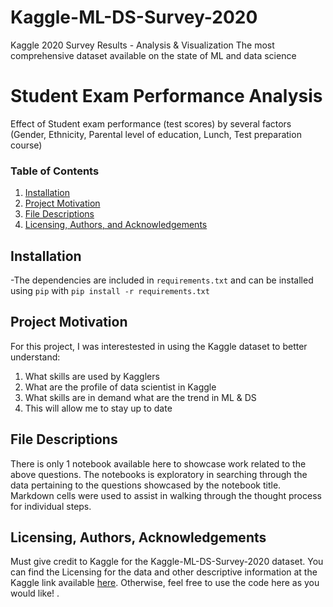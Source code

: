 # Kaggle-ML-DS-Survey-2020
Kaggle 2020 Survey Results - Analysis & Visualization
The most comprehensive dataset available on the state of ML and data science
# Student Exam Performance Analysis
Effect of Student exam performance (test scores) by several factors (Gender, Ethnicity, Parental level of education, Lunch, Test preparation course)

### Table of Contents

1. [Installation](#installation)
2. [Project Motivation](#motivation)
3. [File Descriptions](#files)
4. [Licensing, Authors, and Acknowledgements](#licensing)

## Installation <a name="installation"></a>
-The dependencies are included in `requirements.txt` and can be installed using
`pip` with `pip install -r requirements.txt`

## Project Motivation<a name="motivation"></a>

For this project, I was interestested in using the Kaggle dataset to better understand:

1. What skills are used by Kagglers 
2. What are the profile of data scientist in Kaggle
3. What skills are in demand what are the trend in ML & DS
4. This will allow me to stay up to date

## File Descriptions <a name="files"></a>

There is only 1 notebook available here to showcase work related to the above questions. The notebooks is exploratory in searching through the data pertaining to the questions showcased by the notebook title.  Markdown cells were used to assist in walking through the thought process for individual steps.  

## Licensing, Authors, Acknowledgements<a name="licensing"></a>

Must give credit to Kaggle for the Kaggle-ML-DS-Survey-2020 dataset. You can find the Licensing for the data and other descriptive information at the Kaggle link available [here](https://www.kaggle.com/c/kaggle-survey-2020). Otherwise, feel free to use the code here as you would like! 
.
